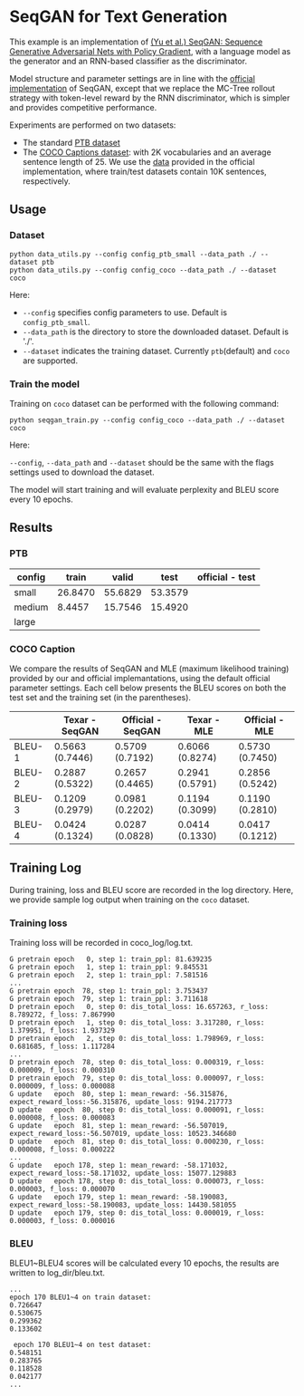 # SeqGAN for Text Generation

This example is an implementation of [(Yu et al.) SeqGAN: Sequence Generative Adversarial Nets with Policy Gradient](https://arxiv.org/pdf/1609.05473.pdf), with a language model as the generator and an RNN-based classifier as the discriminator.

Model structure and parameter settings are in line with the [official implementation](https://github.com/geek-ai/Texygen) of SeqGAN, except that we replace the MC-Tree rollout strategy with token-level reward by the RNN discriminator, which is simpler and provides competitive performance.

Experiments are performed on two datasets:
* The standard [PTB dataset](https://corochann.com/penn-tree-bank-ptb-dataset-introduction-1456.html)
* The [COCO Captions dataset](http://cocodataset.org/#download): with 2K vocabularies and an average sentence length of 25. We use the [data](https://github.com/geek-ai/Texygen/tree/master/data) provided in the official implementation, where train/test datasets contain 10K sentences, respectively.

## Usage

### Dataset
```shell
python data_utils.py --config config_ptb_small --data_path ./ --dataset ptb
python data_utils.py --config config_coco --data_path ./ --dataset coco
```

Here:
* `--config` specifies config parameters to use. Default is `config_ptb_small`.
* `--data_path` is the directory to store the downloaded dataset. Default is './'.
* `--dataset` indicates the training dataset. Currently `ptb`(default) and `coco` are supported.

### Train the model

Training on `coco` dataset can be performed with the following command:

```shell
python seqgan_train.py --config config_coco --data_path ./ --dataset coco
```

Here:

`--config`, `--data_path` and `--dataset` should be the same with the flags settings used to download the dataset.

The model will start training and will evaluate perplexity and BLEU score every 10 epochs.

## Results

### PTB

|config|train|valid|test| official - test |
|---|---|---|---|---|
|small|26.8470|55.6829|53.3579||
|medium|8.4457|15.7546|15.4920||
|large|||||

### COCO Caption

We compare the results of SeqGAN and MLE (maximum likelihood training) provided by our and official implemantations, using the default official parameter settings. Each cell below presents the BLEU scores on both the test set and the training set (in the parentheses). 

|    |Texar - SeqGAN   | Official - SeqGAN | Texar - MLE | Official - MLE |
|---------------|-------------|----------------|-------------|----------------|
|BLEU-1 | 0.5663 (0.7446) | 0.5709 (0.7192) | 0.6066 (0.8274) | 0.5730 (0.7450) |
|BLEU-2 | 0.2887 (0.5322) | 0.2657 (0.4465) | 0.2941 (0.5791) | 0.2856 (0.5242) |
|BLEU-3 | 0.1209 (0.2979) | 0.0981 (0.2202) | 0.1194 (0.3099) | 0.1190 (0.2810) |
|BLEU-4 | 0.0424 (0.1324) | 0.0287 (0.0828) | 0.0414 (0.1330) | 0.0417 (0.1212)|

## Training Log

During training, loss and BLEU score are recorded in the log directory. Here, we provide sample log output when training on the  `coco` dataset.

### Training loss
Training loss will be recorded in coco_log/log.txt.
```text
G pretrain epoch   0, step 1: train_ppl: 81.639235
G pretrain epoch   1, step 1: train_ppl: 9.845531
G pretrain epoch   2, step 1: train_ppl: 7.581516
...
G pretrain epoch  78, step 1: train_ppl: 3.753437
G pretrain epoch  79, step 1: train_ppl: 3.711618
D pretrain epoch   0, step 0: dis_total_loss: 16.657263, r_loss: 8.789272, f_loss: 7.867990
D pretrain epoch   1, step 0: dis_total_loss: 3.317280, r_loss: 1.379951, f_loss: 1.937329
D pretrain epoch   2, step 0: dis_total_loss: 1.798969, r_loss: 0.681685, f_loss: 1.117284
...
D pretrain epoch  78, step 0: dis_total_loss: 0.000319, r_loss: 0.000009, f_loss: 0.000310
D pretrain epoch  79, step 0: dis_total_loss: 0.000097, r_loss: 0.000009, f_loss: 0.000088
G update   epoch  80, step 1: mean_reward: -56.315876, expect_reward_loss:-56.315876, update_loss: 9194.217773
D update   epoch  80, step 0: dis_total_loss: 0.000091, r_loss: 0.000008, f_loss: 0.000083
G update   epoch  81, step 1: mean_reward: -56.507019, expect_reward_loss:-56.507019, update_loss: 10523.346680
D update   epoch  81, step 0: dis_total_loss: 0.000230, r_loss: 0.000008, f_loss: 0.000222
...
G update   epoch 178, step 1: mean_reward: -58.171032, expect_reward_loss:-58.171032, update_loss: 15077.129883
D update   epoch 178, step 0: dis_total_loss: 0.000073, r_loss: 0.000003, f_loss: 0.000070
G update   epoch 179, step 1: mean_reward: -58.190083, expect_reward_loss:-58.190083, update_loss: 14430.581055
D update   epoch 179, step 0: dis_total_loss: 0.000019, r_loss: 0.000003, f_loss: 0.000016
```

### BLEU
BLEU1~BLEU4 scores will be calculated every 10 epochs, the results are written to log_dir/bleu.txt.
```text
...
epoch 170 BLEU1~4 on train dataset:
0.726647
0.530675
0.299362
0.133602

 epoch 170 BLEU1~4 on test dataset:
0.548151
0.283765
0.118528
0.042177
...

```
